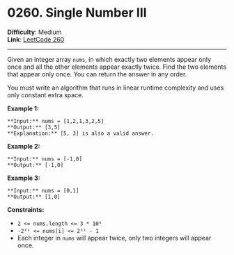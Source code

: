 # 0260. Single Number III

**Difficulty**: Medium  
**Link**: [LeetCode 260](https://leetcode.com/problems/single-number-iii)

---

Given an integer array `nums`, in which exactly two elements appear only once and all the other elements appear exactly twice. Find the two elements that appear only once. You can return the answer in any order.

You must write an algorithm that runs in linear runtime complexity and uses only constant extra space.

**Example 1:**

    **Input:** nums = [1,2,1,3,2,5]
    **Output:** [3,5]
    **Explanation:** [5, 3] is also a valid answer.

**Example 2:**

    **Input:** nums = [-1,0]
    **Output:** [-1,0]

**Example 3:**

    **Input:** nums = [0,1]
    **Output:** [1,0]

**Constraints:**

- `2 <= nums.length <= 3 * 10⁴`
- `-2³¹ <= nums[i] <= 2³¹ - 1`
- Each integer in `nums` will appear twice, only two integers will appear once.

